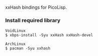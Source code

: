 xxHash bindings for PicoLisp.

### Install required library
```
VoidLinux
$ xbps-install -Syu xxHash xxHash-devel

ArchLinux
$ pacman -Syu xxhash
```
